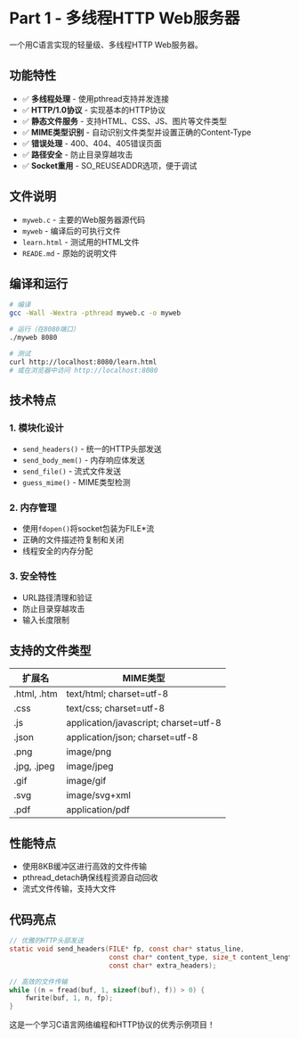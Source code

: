 # Part 1 - 多线程HTTP Web服务器

一个用C语言实现的轻量级、多线程HTTP Web服务器。

## 功能特性

- ✅ **多线程处理** - 使用pthread支持并发连接
- ✅ **HTTP/1.0协议** - 实现基本的HTTP协议
- ✅ **静态文件服务** - 支持HTML、CSS、JS、图片等文件类型
- ✅ **MIME类型识别** - 自动识别文件类型并设置正确的Content-Type
- ✅ **错误处理** - 400、404、405错误页面
- ✅ **路径安全** - 防止目录穿越攻击
- ✅ **Socket重用** - SO_REUSEADDR选项，便于调试

## 文件说明

- `myweb.c` - 主要的Web服务器源代码
- `myweb` - 编译后的可执行文件
- `learn.html` - 测试用的HTML文件
- `READE.md` - 原始的说明文件

## 编译和运行

```bash
# 编译
gcc -Wall -Wextra -pthread myweb.c -o myweb

# 运行（在8080端口）
./myweb 8080

# 测试
curl http://localhost:8080/learn.html
# 或在浏览器中访问 http://localhost:8080
```

## 技术特点

### 1. 模块化设计
- `send_headers()` - 统一的HTTP头部发送
- `send_body_mem()` - 内存响应体发送
- `send_file()` - 流式文件发送
- `guess_mime()` - MIME类型检测

### 2. 内存管理
- 使用`fdopen()`将socket包装为FILE*流
- 正确的文件描述符复制和关闭
- 线程安全的内存分配

### 3. 安全特性
- URL路径清理和验证
- 防止目录穿越攻击
- 输入长度限制

## 支持的文件类型

| 扩展名 | MIME类型 |
|--------|----------|
| .html, .htm | text/html; charset=utf-8 |
| .css | text/css; charset=utf-8 |
| .js | application/javascript; charset=utf-8 |
| .json | application/json; charset=utf-8 |
| .png | image/png |
| .jpg, .jpeg | image/jpeg |
| .gif | image/gif |
| .svg | image/svg+xml |
| .pdf | application/pdf |

## 性能特点

- 使用8KB缓冲区进行高效的文件传输
- pthread_detach确保线程资源自动回收
- 流式文件传输，支持大文件

## 代码亮点

```c
// 优雅的HTTP头部发送
static void send_headers(FILE* fp, const char* status_line,
                         const char* content_type, size_t content_length,
                         const char* extra_headers);

// 高效的文件传输
while ((n = fread(buf, 1, sizeof(buf), f)) > 0) {
    fwrite(buf, 1, n, fp);
}
```

这是一个学习C语言网络编程和HTTP协议的优秀示例项目！